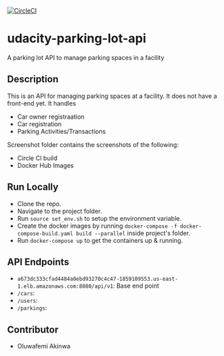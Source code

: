 [![CircleCI](https://circleci.com/gh/KaiserPhemi/udacity-parking-lot-api.svg?style=svg)](https://app.circleci.com/pipelines/github/KaiserPhemi/udacity-parking-lot-api)

# udacity-parking-lot-api
A parking lot API to manage parking spaces in a facility

## Description
This is an API for managing parking spaces at a facility. It does not have a front-end yet.
It handles
- Car owner registraation
- Car registration
- Parking Activities/Transactions

Screenshot folder contains the screenshots of the following:
- Circle CI build
- Docker Hub Images

## Run Locally
- Clone the repo.
- Navigate to the project folder.
- Run `source set_env.sh` to setup the environment variable.
- Create the docker images by running `docker-compose -f docker-compose-build.yaml build --parallel` inside project's folder.
- Run `docker-compose up` to get the containers up & running.


## API Endpoints
- `a673dc333cfad4484a0ebd93270c4c47-1859109553.us-east-1.elb.amazonaws.com:8080/api/v1`: Base end point
- `/cars`:
- `/users`:
- `/parkings`:


## Contributor
- Oluwafemi Akinwa

